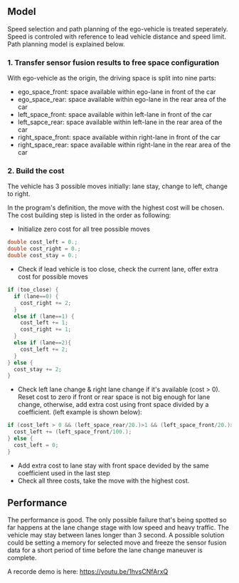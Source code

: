 ## Model

Speed selection and path planning of the ego-vehicle is treated seperately. Speed is controled with reference to lead vehicle distance and speed limit. Path planning model is explained below.

### 1. Transfer sensor fusion results to free space configuration
With ego-vehicle as the origin, the driving space is split into nine parts: 
* ego_space_front: space available within ego-lane in front of the car
* ego_space_rear: space available within ego-lane in the rear area of the car
* left_space_front: space available within left-lane in front of the car
* left_sapce_rear: space available within left-lane in the rear area of the car
* right_space_front: space available within right-lane in front of the car
* right_space_rear: space available within right-lane in the rear area of the car

### 2. Build the cost
The vehicle has 3 possible moves initially: lane stay, change to left, change to right.

In the program's definition, the move with the highest cost will be chosen. The cost building step is listed in the order as following:

* Initialize zero cost for all tree possible moves
```c++
double cost_left = 0.;
double cost_right = 0.;
double cost_stay = 0.;
```
* Check if lead vehicle is too close, check the current lane, offer extra cost for possible moves
```c++
if (too_close) {
  if (lane==0) {
    cost_right += 2;
  }
  else if (lane==1) {
    cost_left += 1;
    cost_right += 1;
  }
  else if (lane==2){
    cost_left += 2;
  }
} else {
  cost_stay += 2;
}
```
* Check left lane change & right lane change if it's available (cost > 0). Reset cost to zero if front or rear space is not big enough for lane change, otherwise, add extra cost using front space divided by a coefficient. (left example is shown below):
```c++
if (cost_left > 0 && (left_space_rear/20.)>1 && (left_space_front/20.)>1) {
  cost_left += (left_space_front/100.);
} else {
  cost_left = 0;
}
```
* Add extra cost to lane stay with front space devided by the same coefficient used in the last step
* Check all three costs, take the move with the highest cost.

## Performance
The performance is good. The only possible failure that's being spotted so far happens at the lane change stage with low speed and heavy traffic. The vehicle may stay between lanes longer than 3 second. A possible solution could be setting a memory for selected move and freeze the sensor fusion data for a short period of time before the lane change maneuver is complete.

A recorde demo is here: https://youtu.be/1hvsCNfArxQ
